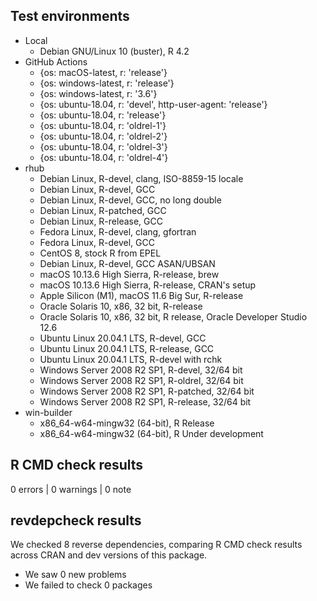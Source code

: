 ## Test environments

- Local
    - Debian GNU/Linux 10 (buster), R 4.2
- GitHub Actions
    - {os: macOS-latest,   r: 'release'}
    - {os: windows-latest, r: 'release'}
    - {os: windows-latest, r: '3.6'}
    - {os: ubuntu-18.04,   r: 'devel', http-user-agent: 'release'}
    - {os: ubuntu-18.04,   r: 'release'}
    - {os: ubuntu-18.04,   r: 'oldrel-1'}
    - {os: ubuntu-18.04,   r: 'oldrel-2'}
    - {os: ubuntu-18.04,   r: 'oldrel-3'}
    - {os: ubuntu-18.04,   r: 'oldrel-4'}
- rhub
    - Debian Linux, R-devel, clang, ISO-8859-15 locale
    - Debian Linux, R-devel, GCC
    - Debian Linux, R-devel, GCC, no long double
    - Debian Linux, R-patched, GCC
    - Debian Linux, R-release, GCC
    - Fedora Linux, R-devel, clang, gfortran
    - Fedora Linux, R-devel, GCC
    - CentOS 8, stock R from EPEL
    - Debian Linux, R-devel, GCC ASAN/UBSAN
    - macOS 10.13.6 High Sierra, R-release, brew
    - macOS 10.13.6 High Sierra, R-release, CRAN's setup
    - Apple Silicon (M1), macOS 11.6 Big Sur, R-release
    - Oracle Solaris 10, x86, 32 bit, R-release
    - Oracle Solaris 10, x86, 32 bit, R release, Oracle Developer Studio 12.6
    - Ubuntu Linux 20.04.1 LTS, R-devel, GCC
    - Ubuntu Linux 20.04.1 LTS, R-release, GCC
    - Ubuntu Linux 20.04.1 LTS, R-devel with rchk
    - Windows Server 2008 R2 SP1, R-devel, 32/64 bit
    - Windows Server 2008 R2 SP1, R-oldrel, 32/64 bit
    - Windows Server 2008 R2 SP1, R-patched, 32/64 bit
    - Windows Server 2008 R2 SP1, R-release, 32/64 bit
- win-builder
    - x86_64-w64-mingw32 (64-bit), R Release
    - x86_64-w64-mingw32 (64-bit), R Under development

## R CMD check results

0 errors | 0 warnings | 0 note

## revdepcheck results

We checked 8 reverse dependencies, comparing R CMD check results across CRAN and dev versions of this package.

 * We saw 0 new problems
 * We failed to check 0 packages

